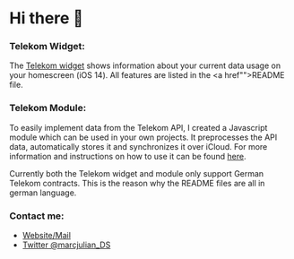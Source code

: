# Hi there 👋


### Telekom Widget:
The <a href="">Telekom widget</a> shows information about your current data usage on your homescreen (iOS 14).
All features are listed in the <a href"">README file</a>. 

### Telekom Module:
To easily implement data from the Telekom API, I created a Javascript module which can be used in your own projects. 
It preprocesses the API data, automatically stores it and synchronizes it over iCloud. For more information and instructions on how to use it can be found <a href="">here</a>.

Currently both the Telekom widget and module only support German Telekom contracts. This is the reason why the README files are all in german language.

### Contact me:
- <a href="https://www.marc-julian.de">Website/Mail</a>
- <a href="https://twitter.com/marcjulian_DS">Twitter @marcjulian_DS</a>
